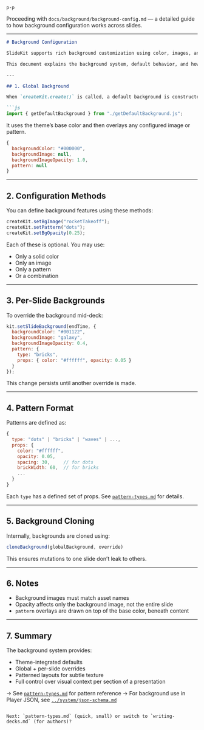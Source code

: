 `p-p`

Proceeding with `docs/background/background-config.md` — a detailed guide to how background configuration works across slides.

---

````md
# Background Configuration

SlideKit supports rich background customization using color, images, and patterns. These are applied either **globally** (via `createKit`) or **per-slide** (via `kit.setSlideBackground(...)`).

This document explains the background system, default behavior, and how to override settings cleanly.

---

## 1. Global Background

When `createKit.create()` is called, a default background is constructed:

```js
import { getDefaultBackground } from "./getDefaultBackground.js";
````

It uses the theme’s base color and then overlays any configured image or pattern.

```js
{
  backgroundColor: "#000000",
  backgroundImage: null,
  backgroundImageOpacity: 1.0,
  pattern: null
}
```

---

## 2. Configuration Methods

You can define background features using these methods:

```js
createKit.setBgImage("rocketTakeoff");
createKit.setPattern("dots");
createKit.setBgOpacity(0.25);
```

Each of these is optional. You may use:

* Only a solid color
* Only an image
* Only a pattern
* Or a combination

---

## 3. Per-Slide Backgrounds

To override the background mid-deck:

```js
kit.setSlideBackground(endTime, {
  backgroundColor: "#001122",
  backgroundImage: "galaxy",
  backgroundImageOpacity: 0.4,
  pattern: {
    type: "bricks",
    props: { color: "#ffffff", opacity: 0.05 }
  }
});
```

This change persists until another override is made.

---

## 4. Pattern Format

Patterns are defined as:

```js
{
  type: "dots" | "bricks" | "waves" | ...,
  props: {
    color: "#ffffff",
    opacity: 0.05,
    spacing: 30,     // for dots
    brickWidth: 60,  // for bricks
    ...
  }
}
```

Each `type` has a defined set of props. See [`pattern-types.md`](./pattern-types.md) for details.

---

## 5. Background Cloning

Internally, backgrounds are cloned using:

```js
cloneBackground(globalBackground, override)
```

This ensures mutations to one slide don’t leak to others.

---

## 6. Notes

* Background images must match asset names
* Opacity affects only the background image, not the entire slide
* `pattern` overlays are drawn on top of the base color, beneath content

---

## 7. Summary

The background system provides:

* Theme-integrated defaults
* Global + per-slide overrides
* Patterned layouts for subtle texture
* Full control over visual context per section of a presentation

→ See [`pattern-types.md`](./pattern-types.md) for pattern reference
→ For background use in Player JSON, see [`../system/json-schema.md`](../system/json-schema.md)

```

Next: `pattern-types.md` (quick, small) or switch to `writing-decks.md` (for authors)?
```
